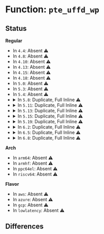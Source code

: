 # Function: <code>pte_uffd_wp</code>

## Status
<b>Regular</b>
<ul>
<li>
In <code>4.4</code>: Absent ⚠️
</li>
<li>
In <code>4.8</code>: Absent ⚠️
</li>
<li>
In <code>4.10</code>: Absent ⚠️
</li>
<li>
In <code>4.13</code>: Absent ⚠️
</li>
<li>
In <code>4.15</code>: Absent ⚠️
</li>
<li>
In <code>4.18</code>: Absent ⚠️
</li>
<li>
In <code>5.0</code>: Absent ⚠️
</li>
<li>
In <code>5.3</code>: Absent ⚠️
</li>
<li>
In <code>5.4</code>: Absent ⚠️
</li>
<li>
<details>
<summary>In <code>5.8</code>: Duplicate, Full Inline ⚠️</summary>

**Collision:** Static Duplication

**Inline:** Full

**Transformation:** False

**Instances:**

```
In mm/memory.c (ffffffff81290ef0)
Location: arch/x86/include/asm/pgtable.h:319
Inline: True
Inline callers:
  - mm/memory.c:do_wp_page
```
```
In mm/rmap.c (ffffffff812a57cb)
Location: arch/x86/include/asm/pgtable.h:319
Inline: True
Inline callers:
  - mm/rmap.c:try_to_unmap_one
  - mm/rmap.c:try_to_unmap_one
```
```
In mm/migrate.c (ffffffff812e4668)
Location: arch/x86/include/asm/pgtable.h:319
Inline: True
Inline callers:
  - mm/migrate.c:migrate_vma_collect_pmd
```
```
In mm/khugepaged.c (ffffffff812f2d87)
Location: arch/x86/include/asm/pgtable.h:319
Inline: True
Inline callers:
  - mm/khugepaged.c:khugepaged_scan_pmd
```
</details>
</li>
<li>
<details>
<summary>In <code>5.11</code>: Duplicate, Full Inline ⚠️</summary>

**Collision:** Static Duplication

**Inline:** Full

**Transformation:** False

**Instances:**

```
In mm/memory.c (ffffffff8129b97c)
Location: arch/x86/include/asm/pgtable.h:318
Inline: True
Inline callers:
  - mm/memory.c:do_wp_page
```
```
In mm/rmap.c (ffffffff812b0b8a)
Location: arch/x86/include/asm/pgtable.h:318
Inline: True
Inline callers:
  - mm/rmap.c:try_to_unmap_one
  - mm/rmap.c:try_to_unmap_one
```
```
In mm/migrate.c (ffffffff812f0348)
Location: arch/x86/include/asm/pgtable.h:318
Inline: True
Inline callers:
  - mm/migrate.c:migrate_vma_collect_pmd
```
```
In mm/khugepaged.c (ffffffff812fd3ba)
Location: arch/x86/include/asm/pgtable.h:318
Inline: True
Inline callers:
  - mm/khugepaged.c:khugepaged_scan_pmd
```
</details>
</li>
<li>
<details>
<summary>In <code>5.13</code>: Duplicate, Full Inline ⚠️</summary>

**Collision:** Static Duplication

**Inline:** Full

**Transformation:** False

**Instances:**

```
In mm/memory.c (ffffffff812a0a75)
Location: arch/x86/include/asm/pgtable.h:318
Inline: True
Inline callers:
  - mm/memory.c:do_wp_page
  - mm/memory.c:copy_pte_range
```
```
In mm/rmap.c (ffffffff812b6273)
Location: arch/x86/include/asm/pgtable.h:318
Inline: True
Inline callers:
  - mm/rmap.c:try_to_unmap_one
  - mm/rmap.c:try_to_unmap_one
```
```
In mm/migrate.c (ffffffff812f5cc2)
Location: arch/x86/include/asm/pgtable.h:318
Inline: True
Inline callers:
  - mm/migrate.c:migrate_vma_collect_pmd
```
```
In mm/khugepaged.c (ffffffff8130410e)
Location: arch/x86/include/asm/pgtable.h:318
Inline: True
Inline callers:
  - mm/khugepaged.c:khugepaged_scan_pmd
```
</details>
</li>
<li>
<details>
<summary>In <code>5.15</code>: Duplicate, Full Inline ⚠️</summary>

**Collision:** Static Duplication

**Inline:** Full

**Transformation:** False

**Instances:**

```
In mm/memory.c (ffffffff812e1b95)
Location: arch/x86/include/asm/pgtable.h:289
Inline: True
Inline callers:
  - mm/memory.c:do_wp_page
  - mm/memory.c:copy_pte_range
```
```
In mm/rmap.c (ffffffff812f8bc8)
Location: arch/x86/include/asm/pgtable.h:289
Inline: True
Inline callers:
  - mm/rmap.c:page_make_device_exclusive_one
  - mm/rmap.c:try_to_migrate_one
  - mm/rmap.c:try_to_unmap_one
```
```
In mm/migrate.c (ffffffff8133fe87)
Location: arch/x86/include/asm/pgtable.h:289
Inline: True
Inline callers:
  - mm/migrate.c:migrate_vma_collect_pmd
```
```
In mm/khugepaged.c (ffffffff8134de3e)
Location: arch/x86/include/asm/pgtable.h:289
Inline: True
Inline callers:
  - mm/khugepaged.c:khugepaged_scan_pmd
```
```
In fs/proc/task_mmu.c (ffffffff81421e79)
Location: arch/x86/include/asm/pgtable.h:289
Inline: True
Inline callers:
  - fs/proc/task_mmu.c:pte_to_pagemap_entry
```
</details>
</li>
<li>
<details>
<summary>In <code>5.19</code>: Duplicate, Full Inline ⚠️</summary>

**Collision:** Static Duplication

**Inline:** Full

**Transformation:** False

**Instances:**

```
In mm/gup.c (ffffffff81338883)
Location: arch/x86/include/asm/pgtable.h:292
Inline: True
Inline callers:
  - mm/gup.c:follow_page_pte
```
```
In mm/memory.c (ffffffff813429cb)
Location: arch/x86/include/asm/pgtable.h:292
Inline: True
Inline callers:
  - mm/memory.c:do_wp_page
  - mm/memory.c:wp_page_copy
  - mm/memory.c:zap_pte_range
  - mm/memory.c:zap_pte_range
  - mm/memory.c:copy_present_pte
```
```
In mm/rmap.c (ffffffff8135f1aa)
Location: arch/x86/include/asm/pgtable.h:292
Inline: True
Inline callers:
  - mm/rmap.c:page_make_device_exclusive_one
  - mm/rmap.c:try_to_migrate_one
  - mm/rmap.c:try_to_unmap_one
  - mm/rmap.c:try_to_unmap_one
```
```
In mm/hugetlb.c (ffffffff81392bef)
Location: arch/x86/include/asm/pgtable.h:292
Inline: True
Inline callers:
  - mm/hugetlb.c:hugetlb_fault
  - mm/hugetlb.c:__unmap_hugepage_range
  - mm/hugetlb.c:copy_hugetlb_page_range
  - mm/hugetlb.c:copy_hugetlb_page_range
```
```
In mm/migrate_device.c (ffffffff813b7420)
Location: arch/x86/include/asm/pgtable.h:292
Inline: True
Inline callers:
  - mm/migrate_device.c:migrate_vma_collect_pmd
```
```
In mm/khugepaged.c (ffffffff813c709e)
Location: arch/x86/include/asm/pgtable.h:292
Inline: True
Inline callers:
  - mm/khugepaged.c:khugepaged_scan_pmd
```
```
In fs/proc/task_mmu.c (ffffffff8149944e)
Location: arch/x86/include/asm/pgtable.h:292
Inline: True
Inline callers:
  - fs/proc/task_mmu.c:pagemap_hugetlb_range
  - fs/proc/task_mmu.c:pte_to_pagemap_entry
```
</details>
</li>
<li>
<details>
<summary>In <code>6.2</code>: Duplicate, Full Inline ⚠️</summary>

**Collision:** Static Duplication

**Inline:** Full

**Transformation:** False

**Instances:**

```
In mm/gup.c (ffffffff813b0048)
Location: arch/x86/include/asm/pgtable.h:293
Inline: True
Inline callers:
  - mm/gup.c:follow_page_pte
```
```
In mm/memory.c (ffffffff813baa47)
Location: arch/x86/include/asm/pgtable.h:293
Inline: True
Inline callers:
  - mm/memory.c:do_wp_page
  - mm/memory.c:wp_page_copy
  - mm/memory.c:zap_pte_range
  - mm/memory.c:zap_pte_range
  - mm/memory.c:copy_present_pte
```
```
In mm/mprotect.c (ffffffff813cdd83)
Location: arch/x86/include/asm/pgtable.h:293
Inline: True
Inline callers:
  - mm/mprotect.c:can_change_pte_writable
```
```
In mm/rmap.c (ffffffff813da062)
Location: arch/x86/include/asm/pgtable.h:293
Inline: True
Inline callers:
  - mm/rmap.c:page_make_device_exclusive_one
  - mm/rmap.c:try_to_migrate_one
  - mm/rmap.c:try_to_unmap_one
  - mm/rmap.c:try_to_unmap_one
```
```
In mm/hugetlb.c (ffffffff81411590)
Location: arch/x86/include/asm/pgtable.h:293
Inline: True
Inline callers:
  - mm/hugetlb.c:hugetlb_fault
  - mm/hugetlb.c:__unmap_hugepage_range
  - mm/hugetlb.c:copy_hugetlb_page_range
  - mm/hugetlb.c:copy_hugetlb_page_range
```
```
In mm/migrate_device.c (ffffffff81438f66)
Location: arch/x86/include/asm/pgtable.h:293
Inline: True
Inline callers:
  - mm/migrate_device.c:migrate_vma_collect_pmd
```
```
In mm/khugepaged.c (ffffffff8144af19)
Location: arch/x86/include/asm/pgtable.h:293
Inline: True
Inline callers:
  - mm/khugepaged.c:hpage_collapse_scan_pmd
```
```
In fs/proc/task_mmu.c (ffffffff8152e6e1)
Location: arch/x86/include/asm/pgtable.h:293
Inline: True
Inline callers:
  - fs/proc/task_mmu.c:pagemap_hugetlb_range
  - fs/proc/task_mmu.c:pte_to_pagemap_entry
```
</details>
</li>
<li>
<details>
<summary>In <code>6.5</code>: Duplicate, Full Inline ⚠️</summary>

**Collision:** Static Duplication

**Inline:** Full

**Transformation:** False

**Instances:**

```
In mm/gup.c (ffffffff813e4674)
Location: arch/x86/include/asm/pgtable.h:299
Inline: True
Inline callers:
  - mm/gup.c:follow_page_pte
```
```
In mm/memory.c (ffffffff813ef557)
Location: arch/x86/include/asm/pgtable.h:299
Inline: True
Inline callers:
  - mm/memory.c:do_wp_page
  - mm/memory.c:wp_page_copy
  - mm/memory.c:zap_pte_range
  - mm/memory.c:zap_pte_range
  - mm/memory.c:copy_present_pte
```
```
In mm/mprotect.c (ffffffff81402743)
Location: arch/x86/include/asm/pgtable.h:299
Inline: True
Inline callers:
  - mm/mprotect.c:can_change_pte_writable
```
```
In mm/rmap.c (ffffffff8140e7a5)
Location: arch/x86/include/asm/pgtable.h:299
Inline: True
Inline callers:
  - mm/rmap.c:page_make_device_exclusive_one
  - mm/rmap.c:try_to_migrate_one
  - mm/rmap.c:try_to_unmap_one
  - mm/rmap.c:try_to_unmap_one
```
```
In mm/hugetlb.c (ffffffff81444a5c)
Location: arch/x86/include/asm/pgtable.h:299
Inline: True
Inline callers:
  - mm/hugetlb.c:hugetlb_fault
  - mm/hugetlb.c:hugetlb_wp
  - mm/hugetlb.c:hugetlb_wp
  - mm/hugetlb.c:__unmap_hugepage_range
  - mm/hugetlb.c:copy_hugetlb_page_range
```
```
In mm/migrate_device.c (ffffffff8146f7ca)
Location: arch/x86/include/asm/pgtable.h:299
Inline: True
Inline callers:
  - mm/migrate_device.c:migrate_vma_collect_pmd
```
```
In mm/khugepaged.c (ffffffff8147ec53)
Location: arch/x86/include/asm/pgtable.h:299
Inline: True
Inline callers:
  - mm/khugepaged.c:hpage_collapse_scan_pmd
  - mm/khugepaged.c:__collapse_huge_page_isolate
```
```
In fs/proc/task_mmu.c (ffffffff815669f1)
Location: arch/x86/include/asm/pgtable.h:299
Inline: True
Inline callers:
  - fs/proc/task_mmu.c:pagemap_hugetlb_range
  - fs/proc/task_mmu.c:pte_to_pagemap_entry
```
</details>
</li>
<li>
<details>
<summary>In <code>6.8</code>: Duplicate, Full Inline ⚠️</summary>

**Collision:** Static Duplication

**Inline:** Full

**Transformation:** False

**Instances:**

```
In mm/gup.c (ffffffff8140f01c)
Location: arch/x86/include/asm/pgtable.h:389
Inline: True
Inline callers:
  - mm/gup.c:follow_page_pte
```
```
In mm/memory.c (ffffffff814199b7)
Location: arch/x86/include/asm/pgtable.h:389
Inline: True
Inline callers:
  - mm/memory.c:do_wp_page
  - mm/memory.c:wp_page_copy
  - mm/memory.c:zap_pte_range
  - mm/memory.c:zap_pte_range
  - mm/memory.c:copy_present_pte
```
```
In mm/mprotect.c (ffffffff8142ed73)
Location: arch/x86/include/asm/pgtable.h:389
Inline: True
Inline callers:
  - mm/mprotect.c:can_change_pte_writable
```
```
In mm/rmap.c (ffffffff8143afac)
Location: arch/x86/include/asm/pgtable.h:389
Inline: True
Inline callers:
  - mm/rmap.c:page_make_device_exclusive_one
  - mm/rmap.c:try_to_migrate_one
  - mm/rmap.c:try_to_unmap_one
  - mm/rmap.c:try_to_unmap_one
```
```
In mm/hugetlb.c (ffffffff8147eabd)
Location: arch/x86/include/asm/pgtable.h:389
Inline: True
Inline callers:
  - mm/hugetlb.c:hugetlb_fault
  - mm/hugetlb.c:hugetlb_wp
  - mm/hugetlb.c:hugetlb_wp
  - mm/hugetlb.c:__unmap_hugepage_range
  - mm/hugetlb.c:copy_hugetlb_page_range
```
```
In mm/migrate_device.c (ffffffff8149e544)
Location: arch/x86/include/asm/pgtable.h:389
Inline: True
Inline callers:
  - mm/migrate_device.c:migrate_vma_collect_pmd
```
```
In mm/khugepaged.c (ffffffff814af92d)
Location: arch/x86/include/asm/pgtable.h:389
Inline: True
Inline callers:
  - mm/khugepaged.c:hpage_collapse_scan_pmd
  - mm/khugepaged.c:__collapse_huge_page_isolate
```
```
In fs/proc/task_mmu.c (ffffffff815a0881)
Location: arch/x86/include/asm/pgtable.h:389
Inline: True
Inline callers:
  - fs/proc/task_mmu.c:pagemap_scan_pmd_entry
  - fs/proc/task_mmu.c:pagemap_scan_pmd_entry
  - fs/proc/task_mmu.c:pagemap_hugetlb_category
  - fs/proc/task_mmu.c:pagemap_page_category
  - fs/proc/task_mmu.c:pagemap_hugetlb_range
  - fs/proc/task_mmu.c:pte_to_pagemap_entry
```
</details>
</li>
</ul>
<b>Arch</b>
<ul>
<li>
In <code>arm64</code>: Absent ⚠️
</li>
<li>
In <code>armhf</code>: Absent ⚠️
</li>
<li>
In <code>ppc64el</code>: Absent ⚠️
</li>
<li>
In <code>riscv64</code>: Absent ⚠️
</li>
</ul>
<b>Flavor</b>
<ul>
<li>
In <code>aws</code>: Absent ⚠️
</li>
<li>
In <code>azure</code>: Absent ⚠️
</li>
<li>
In <code>gcp</code>: Absent ⚠️
</li>
<li>
In <code>lowlatency</code>: Absent ⚠️
</li>
</ul>

## Differences
